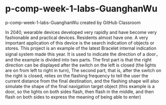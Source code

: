 # p-comp-week-1-labs-GuanghanWu
p-comp-week-1-labs-GuanghanWu created by GitHub Classroom



In 2040, wearable devices developed very rapidly and have become very fashionable and practical devices. Residents almost have one. A very important application of this device is the search indication of objects or stores. This project is an example of the latest Bracelet internal indication signal system made this year. 
It is used to indicate the direction of a door，and the example is divided into two parts. The first part is that the right direction can be displayed after the switch on the left is closed (the lights are on from left to right in turn), The second part, that is, after the switch on the right is closed, relies on the flashing frequency to tell the user the current distance from the final destination, and the flashing shape will also simulate the shape of the final navigation target object (this example is a door, so the lights on both sides flash, then flash in the middle, and then flash on both sides to express the meaning of being able to enter)
